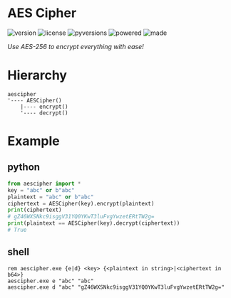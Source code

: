 # AES Cipher

<badges>![version](https://img.shields.io/pypi/v/aescipher.svg)
![license](https://img.shields.io/pypi/l/aescipher.svg)
![pyversions](https://img.shields.io/pypi/pyversions/aescipher.svg)
![powered](https://img.shields.io/badge/Powered%20by-UTF8-red.svg)
![made](https://img.shields.io/badge/Made%20with-PyCharm-red.svg)
</badges>

<i>Use AES-256 to encrypt everything with ease!</i>

# Hierarchy

```
aescipher
'---- AESCipher()
    |---- encrypt()
    '---- decrypt()
```

# Example

## python
```python
from aescipher import *
key = "abc" or b"abc"
plaintext = "abc" or b"abc"
ciphertext = AESCipher(key).encrypt(plaintext)
print(ciphertext)
# gZ46WXSNkc9isggV31YQ0YKwT3luFvgYwzetERtTW2g=
print(plaintext == AESCipher(key).decrypt(ciphertext))
# True
```

## shell
```shell script
rem aescipher.exe {e|d} <key> {<plaintext in string>|<ciphertext in b64>}
aescipher.exe e "abc" "abc"
aescipher.exe d "abc" "gZ46WXSNkc9isggV31YQ0YKwT3luFvgYwzetERtTW2g="
```

